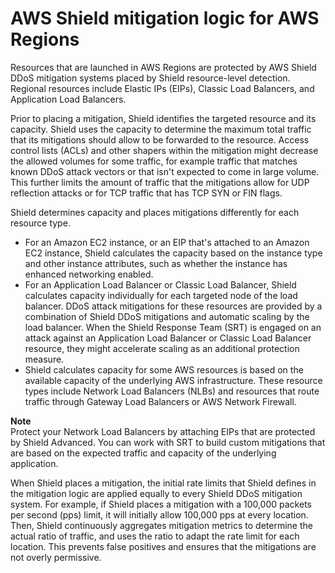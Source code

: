 # AWS Shield mitigation logic for AWS Regions<a name="ddos-event-mitigation-logic-regions"></a>

Resources that are launched in AWS Regions are protected by AWS Shield DDoS mitigation systems placed by Shield resource\-level detection\. Regional resources include Elastic IPs \(EIPs\), Classic Load Balancers, and Application Load Balancers\.

Prior to placing a mitigation, Shield identifies the targeted resource and its capacity\. Shield uses the capacity to determine the maximum total traffic that its mitigations should allow to be forwarded to the resource\. Access control lists \(ACLs\) and other shapers within the mitigation might decrease the allowed volumes for some traffic, for example traffic that matches known DDoS attack vectors or that isn't expected to come in large volume\. This further limits the amount of traffic that the mitigations allow for UDP reflection attacks or for TCP traffic that has TCP SYN or FIN flags\.

Shield determines capacity and places mitigations differently for each resource type\. 
+ For an Amazon EC2 instance, or an EIP that's attached to an Amazon EC2 instance, Shield calculates the capacity based on the instance type and other instance attributes, such as whether the instance has enhanced networking enabled\. 
+ For an Application Load Balancer or Classic Load Balancer, Shield calculates capacity individually for each targeted node of the load balancer\. DDoS attack mitigations for these resources are provided by a combination of Shield DDoS mitigations and automatic scaling by the load balancer\. When the Shield Response Team \(SRT\) is engaged on an attack against an Application Load Balancer or Classic Load Balancer resource, they might accelerate scaling as an additional protection measure\. 
+ Shield calculates capacity for some AWS resources is based on the available capacity of the underlying AWS infrastructure\. These resource types include Network Load Balancers \(NLBs\) and resources that route traffic through Gateway Load Balancers or AWS Network Firewall\.

**Note**  
Protect your Network Load Balancers by attaching EIPs that are protected by Shield Advanced\. You can work with SRT to build custom mitigations that are based on the expected traffic and capacity of the underlying application\. 

When Shield places a mitigation, the initial rate limits that Shield defines in the mitigation logic are applied equally to every Shield DDoS mitigation system\. For example, if Shield places a mitigation with a 100,000 packets per second \(pps\) limit, it will initially allow 100,000 pps at every location\. Then, Shield continuously aggregates mitigation metrics to determine the actual ratio of traffic, and uses the ratio to adapt the rate limit for each location\. This prevents false positives and ensures that the mitigations are not overly permissive\. 